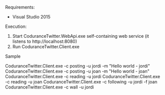 Requirements:

* Visual Studio 2015

Execution:

1. Start CoduranceTwitter.WebApi.exe self-containing web service (it listens to http://localhost:8080)
2. Run CoduranceTwitter.Client.exe

Sample

CoduranceTwitter.Client.exe -c posting -u jordi -m "Hello world - jordi"
CoduranceTwitter.Client.exe -c posting -u joan -m "Hello world - joan"
CoduranceTwitter.Client.exe -c reading -u jordi
CoduranceTwitter.Client.exe -c reading -u joan
CoduranceTwitter.Client.exe -c following  -u jordi -f joan
CoduranceTwitter.Client.exe -c wall -u jordi
